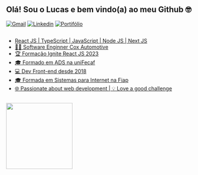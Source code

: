 ## Olá! Sou o Lucas e bem vindo(a) ao meu Github 🤓

<div>
  <a href="mailto: lucasmacedo376@gmail.com"><img src="https://img.shields.io/badge/-lucasmacedo376@gmail.com-6633cc?style=flat-square&logo=Gmail&logoColor=white&link=mailto:lucasmacedo376@gmail.com" alt="Gmail" /></a>
  <a href="https://www.linkedin.com/in/lucas-macedo-2a94b5160/" target="_blank"><img src="https://img.shields.io/badge/LinkedIn-blue?style=flat&logo=linkedin&labelColor=blue" alt="Linkedin" /></a>
  <a href="https://lucas-macedo-dev.vercel.app/" target="_blank"><img src="https://img.shields.io/badge/-WebSite-black?style=flat&logo=React&logoColor=white" alt="Portifólio"</a>
</div>

##
<ul>
 <li>React JS | TypeScript | JavaScript | Node JS | Next JS</li>
 <li>👩‍💻 Software Enginner Cox Automotive</li>
 <li>🏆 Formação Ignite React JS 2023</li>
 <li>🎓 Formado em ADS na uniFecaf</li>
 <li>💻 Dev Front-end desde 2018</li>
 <li>🎓 Formada em Sistemas para Internet na Fiap</li>
 <li>🌐 Passionate about web development | 💡 Love a good challenge</li>
</ul>

 ##

<div>
<!--   <img height="180em" src="https://github-readme-stats.vercel.app/api?username=gabevaz&show_icons=true&theme=radical&count_private=true"/> -->
  <img height="180em" src="https://github-readme-stats.vercel.app/api/top-langs/?username=LMacedox&layout=compact&langs_count=8&theme=tokyonight&show_icons=false"/>
</div>
